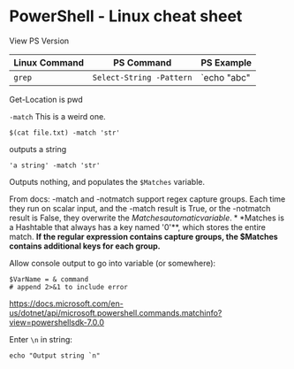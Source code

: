 # PowerShell - Linux cheat sheet

View PS Version

| Linux Command | PS Command | PS Example |
| - | - | - |
| `grep` | `Select-String -Pattern` | `echo "abc" | Select-String -Pattern 'b'` |

Get-Location
is pwd

`-match`
This is a weird one.
```
$(cat file.txt) -match 'str'
```
outputs a string

```
'a string' -match 'str'
```
Outputs nothing, and populates the `$Matches` variable.

From docs:
-match and -notmatch support regex capture groups. Each time they run on scalar input, and the -match result is True, or the -notmatch result is False, they overwrite the $Matches automatic variable. **$Matches is a Hashtable that always has a key named '0'**, which stores the entire match. **If the regular expression contains capture groups, the $Matches contains additional keys for each group.**


Allow console output to go into variable (or somewhere):
```
$VarName = & command
# append 2>&1 to include error
```
https://docs.microsoft.com/en-us/dotnet/api/microsoft.powershell.commands.matchinfo?view=powershellsdk-7.0.0

Enter `\n` in string:
```
echo "Output string `n"
```